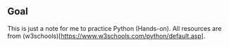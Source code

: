 ## Goal
This is just a note for me to practice Python (Hands-on). All resources are from (w3schools)[https://www.w3schools.com/python/default.asp].
